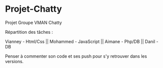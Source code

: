 # Projet-Chatty
Projet Groupe VMAN Chatty

Répartition des tâches : 

Vianney - Html/Css ||
Mohammed - JavaScript ||
Aimane - Php/DB ||
Danil - DB 


Penser à commenter son code et ses push pour s'y retrouver dans les versions.

